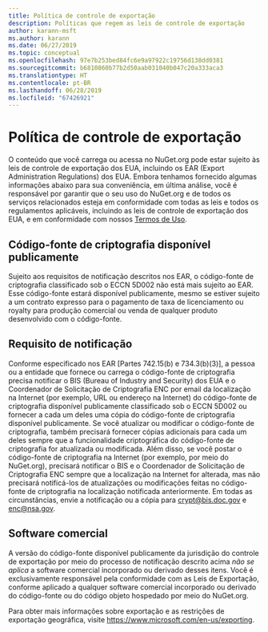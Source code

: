 ```yaml
---
title: Política de controle de exportação
description: Políticas que regem as leis de controle de exportação
author: karann-msft
ms.author: karann
ms.date: 06/27/2019
ms.topic: conceptual
ms.openlocfilehash: 97e7b253bed84fc6e9a97922c19756d138dd0381
ms.sourcegitcommit: b6810860b77b2d50aab031040b047c20a333aca3
ms.translationtype: HT
ms.contentlocale: pt-BR
ms.lasthandoff: 06/28/2019
ms.locfileid: "67426921"
---
```

# <a name="export-control-policy"></a>Política de controle de exportação

O conteúdo que você carrega ou acessa no NuGet.org pode estar sujeito às leis de controle de exportação dos EUA, incluindo os EAR (Export Administration Regulations) dos EUA.  Embora tenhamos fornecido algumas informações abaixo para sua conveniência, em última análise, você é responsável por garantir que o seu uso do NuGet.org e de todos os serviços relacionados esteja em conformidade com todas as leis e todos os regulamentos aplicáveis, incluindo as leis de controle de exportação dos EUA, e em conformidade com nossos [Termos de Uso](https://www.nuget.org/policies/Terms).

## <a name="publicly-available-encryption-source-code"></a>Código-fonte de criptografia disponível publicamente

Sujeito aos requisitos de notificação descritos nos EAR, o código-fonte de criptografia classificado sob o ECCN 5D002 não está mais sujeito ao EAR.  Esse código-fonte estará disponível publicamente, mesmo se estiver sujeito a um contrato expresso para o pagamento de taxa de licenciamento ou royalty para produção comercial ou venda de qualquer produto desenvolvido com o código-fonte.

## <a name="notification-requirement"></a>Requisito de notificação

Conforme especificado nos EAR [Partes 742.15(b) e 734.3(b)(3)], a pessoa ou a entidade que fornece ou carrega o código-fonte de criptografia precisa notificar o BIS (Bureau of Industry and Security) dos EUA e o Coordenador de Solicitação de Criptografia ENC por email da localização na Internet (por exemplo, URL ou endereço na Internet) do código-fonte de criptografia disponível publicamente classificado sob o ECCN 5D002 ou fornecer a cada um deles uma cópia do código-fonte de criptografia disponível publicamente. Se você atualizar ou modificar o código-fonte de criptografia, também precisará fornecer cópias adicionais para cada um deles sempre que a funcionalidade criptográfica do código-fonte de criptografia for atualizada ou modificada. Além disso, se você postar o código-fonte de criptografia na Internet (por exemplo, por meio do NuGet.org), precisará notificar o BIS e o Coordenador de Solicitação de Criptografia ENC sempre que a localização na Internet for alterada, mas não precisará notificá-los de atualizações ou modificações feitas no código-fonte de criptografia na localização notificada anteriormente. Em todas as circunstâncias, envie a notificação ou a cópia para crypt@bis.doc.gov e enc@nsa.gov.

## <a name="commerical-software"></a>Software comercial

A versão do código-fonte disponível publicamente da jurisdição do controle de exportação por meio do processo de notificação descrito acima *não se aplica* a software comercial incorporado ou derivado desses itens.  Você é exclusivamente responsável pela conformidade com as Leis de Exportação, conforme aplicado a qualquer software comercial incorporado ou derivado do código-fonte ou do código objeto hospedado por meio do NuGet.org.

Para obter mais informações sobre exportação e as restrições de exportação geográfica, visite https://www.microsoft.com/en-us/exporting.

